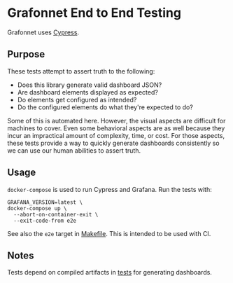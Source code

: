 # Grafonnet End to End Testing

Grafonnet uses [Cypress](https://www.cypress.io).

## Purpose

These tests attempt to assert truth to the following:

* Does this library generate valid dashboard JSON?
* Are dashboard elements displayed as expected?
* Do elements get configured as intended?
* Do the configured elements do what they're expected to do?

Some of this is automated here. However, the visual aspects are difficult for
machines to cover. Even some behavioral aspects are as well because they incur
an impractical amount of complexity, time, or cost. For those aspects, these
tests provide a way to quickly generate dashboards consistently so we can use
our human abilities to assert truth.

## Usage

`docker-compose` is used to run Cypress and Grafana. Run the tests with:

```
GRAFANA_VERSION=latest \
docker-compose up \
  --abort-on-container-exit \
  --exit-code-from e2e
```

See also the `e2e` target in [Makefile](../Makefile). This is intended to be
used with CI.

## Notes

Tests depend on compiled artifacts in [tests](../tests) for generating
dashboards.
